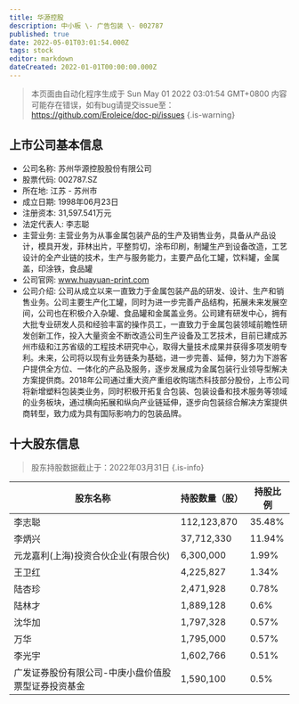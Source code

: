```yaml
---
title: 华源控股
description: 中小板 \- 广告包装 \- 002787
published: true
date: 2022-05-01T03:01:54.000Z
tags: stock
editor: markdown
dateCreated: 2022-01-01T00:00:00.000Z
---
```


> 本页面由自动化程序生成于 Sun May 01 2022 03:01:54 GMT+0800
> 内容可能存在错误，如有bug请提交issue至：https://github.com/Eroleice/doc-pi/issues
{.is-warning}

## 上市公司基本信息
- 公司名称: 苏州华源控股股份有限公司
- 股票代码: 002787.SZ
- 所在地: 江苏 - 苏州市
- 成立日期: 1998年06月23日
- 注册资本: 31,597.541万元
- 法定代表人: 李志聪
- 主营业务: 主营业务为从事金属包装产品的生产及销售业务，具备从产品设计，模具开发，菲林出片，平整剪切，涂布印刷，制罐生产到设备改造，工艺设计的全产业链的技术，生产与服务能力，主要产品化工罐，饮料罐，金属盖，印涂铁，食品罐
- 公司官网: www.huayuan-print.com
- 公司介绍: 公司从成立以来一直致力于金属包装产品的研发、设计、生产和销售业务。公司主要生产化工罐，同时为进一步完善产品结构，拓展未来发展空间，公司也在积极介入杂罐、食品罐和金属盖业务。公司建有研发中心，拥有大批专业研发人员和经验丰富的操作员工，一直致力于金属包装领域前瞻性研发创新工作，投入大量资金不断改造公司生产设备及工艺技术，目前已建成苏州市级和江苏省级的工程技术研究中心，取得大量技术成果并获得多项发明专利。未来，公司将以现有业务链条为基础，进一步完善、延伸，努力为下游客户提供全方位、一体化的产品及服务，逐步发展成为金属包装行业领导型解决方案提供商。2018年公司通过重大资产重组收购瑞杰科技部分股份，上市公司将新增塑料包装类业务，同时积极开拓复合包装、包装设备和技术服务等领域的业务板块，通过横向拓展和纵向产业链延伸，逐步向包装综合解决方案提供商转型，致力成为具有国际影响力的包装品牌。


## 十大股东信息
> 股东持股数据截止于：2022年03月31日
{.is-info}

| 股东名称 | 持股数量（股） | 持股比例 |
| --- | --- | --- |
| 李志聪 | 112,123,870 | 35.48% |
| 李炳兴 | 37,712,330 | 11.94% |
| 元龙嘉利(上海)投资合伙企业(有限合伙) | 6,300,000 | 1.99% |
| 王卫红 | 4,225,827 | 1.34% |
| 陆杏珍 | 2,471,928 | 0.78% |
| 陆林才 | 1,889,128 | 0.6% |
| 沈华加 | 1,797,328 | 0.57% |
| 万华 | 1,795,000 | 0.57% |
| 李光宇 | 1,602,766 | 0.51% |
| 广发证券股份有限公司-中庚小盘价值股票型证券投资基金 | 1,590,100 | 0.5% |




